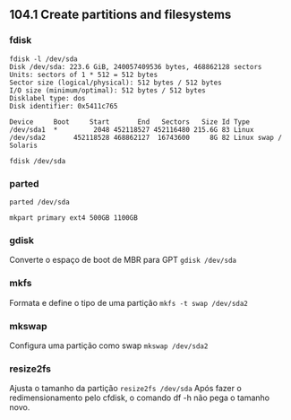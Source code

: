 ## 104.1 Create partitions and filesystems

### fdisk
```
fdisk -l /dev/sda
Disk /dev/sda: 223.6 GiB, 240057409536 bytes, 468862128 sectors
Units: sectors of 1 * 512 = 512 bytes
Sector size (logical/physical): 512 bytes / 512 bytes
I/O size (minimum/optimal): 512 bytes / 512 bytes
Disklabel type: dos
Disk identifier: 0x5411c765

Device     Boot     Start       End   Sectors   Size Id Type
/dev/sda1  *         2048 452118527 452116480 215.6G 83 Linux
/dev/sda2       452118528 468862127  16743600     8G 82 Linux swap / Solaris

fdisk /dev/sda
```
### parted

```
parted /dev/sda

mkpart primary ext4 500GB 1100GB
```

### gdisk

Converte o espaço de boot de MBR para GPT `gdisk /dev/sda`

### mkfs

Formata e define o tipo de uma partição `mkfs -t swap /dev/sda2`

### mkswap

Configura uma partição como swap `mkswap /dev/sda2`

### resize2fs

Ajusta o tamanho da partição `resize2fs /dev/sda`
Após fazer o redimensionamento pelo cfdisk, o comando df -h não pega o tamanho novo.
